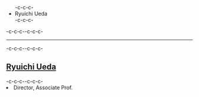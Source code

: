 <ul>-c-c-c- <li id="ryuichiueda">Ryuichi Ueda</li>-c-c-c-</ul>-c-c-c--c-c-c-<hr />-c-c-c--c-c-c-<h2><a href="#ryuichiueda">Ryuichi Ueda</a></h2>-c-c-c--c-c-c-<li>Director, Associate Prof.</li>
